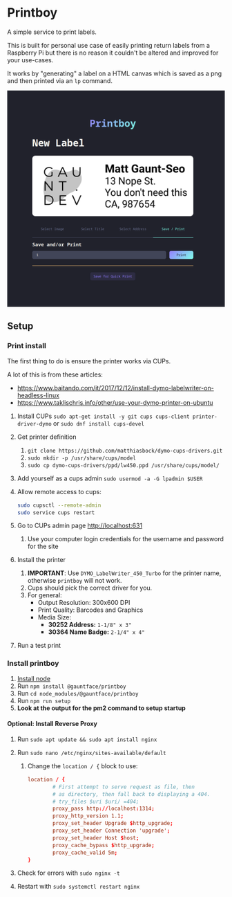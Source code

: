 # Printboy

A simple service to print labels.

This is built for personal use case of easily printing return
labels from a Raspberry Pi but there is no reason it couldn't
be altered and improved for your use-cases.

It works by "generating" a label on a HTML canvas which is saved
as a png and then printed via an `lp` command.

![Printboy](printboy-screenshot.png)

## Setup

### Print install

The first thing to do is ensure the printer works via CUPs.

A lot of this is from these articles:
- https://www.baitando.com/it/2017/12/12/install-dymo-labelwriter-on-headless-linux
- https://www.taklischris.info/other/use-your-dymo-printer-on-ubuntu

1. Install CUPs `sudo apt-get install -y git cups cups-client printer-driver-dymo` or `sudo dnf install cups-devel`
1. Get printer definition
    1. `git clone https://github.com/matthiasbock/dymo-cups-drivers.git`
    1. `sudo mkdir -p /usr/share/cups/model`
    1. `sudo cp dymo-cups-drivers/ppd/lw450.ppd /usr/share/cups/model/`
1. Add yourself as a cups admin `sudo usermod -a -G lpadmin $USER`
1. Allow remote access to cups:

    ```sh
    sudo cupsctl --remote-admin
    sudo service cups restart
    ```

1. Go to CUPs admin page [http://localhost:631](http://localhost:631)
    1. Use your computer login credentials for the username and password for the site
1. Install the printer
    1. **IMPORTANT**: Use `DYMO_LabelWriter_450_Turbo` for the printer
       name, otherwise `printboy` will not work.
    1. Cups should pick the correct driver for you.
    1. For general:
        - Output Resolution: 300x600 DPI
        - Print Quality: Barcodes and Graphics
        - Media Size:
            - **30252 Address:** `1-1/8" x 3"`
            - **30364 Name Badge:** `2-1/4" x 4"`
1. Run a test print

### Install printboy

1. [Install node](https://github.com/nodesource/distributions/blob/master/README.md#debinstall)
1. Run `npm install @gauntface/printboy`
1. Run `cd node_modules/@gauntface/printboy`
1. Run `npm run setup`
1. **Look at the output for the pm2 command to setup startup**

#### Optional: Install Reverse Proxy

1. Run `sudo apt update && sudo apt install nginx`
1. Run `sudo nano /etc/nginx/sites-available/default`
    1. Change the `location / {` block to use:

        ```conf
        location / {
                # First attempt to serve request as file, then
                # as directory, then fall back to displaying a 404.
                # try_files $uri $uri/ =404;
                proxy_pass http://localhost:1314;
                proxy_http_version 1.1;
                proxy_set_header Upgrade $http_upgrade;
                proxy_set_header Connection 'upgrade';
                proxy_set_header Host $host;
                proxy_cache_bypass $http_upgrade;
                proxy_cache_valid 5m;
        }
        ```

1. Check for errors with `sudo nginx -t`
1. Restart with `sudo systemctl restart nginx`

